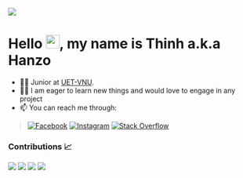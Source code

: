 [![](https://visitcount.itsvg.in/api?id=hanzomaster&icon=5&color=12)](https://visitcount.itsvg.in)
# Hello <img src="https://media.giphy.com/media/hvRJCLFzcasrR4ia7z/giphy.gif" width="28">, my name is Thinh a.k.a Hanzo

- 👨‍🎓 Junior at [UET-VNU](https://uet.vnu.edu.vn/).  
- 👨🏻 I am eager to learn new things and would love to engage in any project
- 📫 You can reach me through:
> [![Facebook](https://img.shields.io/badge/Facebook-%231877F2.svg?logo=Facebook&logoColor=white)](https://www.facebook.com/Hanzomaster2002)
> [![Instagram](https://img.shields.io/badge/Instagram-%23E4405F.svg?logo=Instagram&logoColor=white)](https://instagram.com/hanzo_master)
> [![Stack Overflow](https://img.shields.io/badge/-Stackoverflow-FE7A16?logo=stack-overflow&logoColor=white)](https://stackoverflow.com/users/11399551) 

### Contributions 📈
<p>
  <img src="https://github-readme-stats.vercel.app/api?username=hanzomaster&show_icons=true&theme=onedark&count_private=true&hide_border=true" />
  <img src="https://github-readme-streak-stats.herokuapp.com?user=hanzomaster&theme=onedark&hide_border=true&date_format=j%20M%5B%20Y%5D&fire=DD2727" />
  <img src="https://github-readme-stats.vercel.app/api/top-langs/?username=hanzomaster&langs_count=8&theme=onedark&hide_border=true&layout=compact" />
  <img src="https://github-readme-activity-graph.cyclic.app/graph?username=hanzomaster&theme=one-dark&hide_border=true&custom_title=Hanzo's%20Contribution%20Graph" />
</p>
